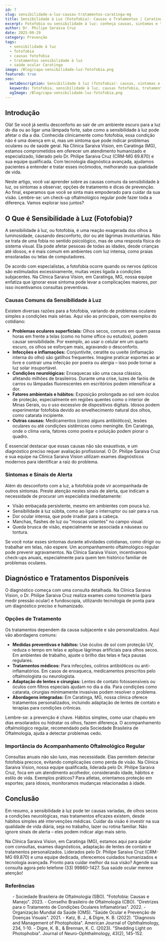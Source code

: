 ```yaml
---
id: 7
slug: sensibilidade-a-luz-causas-tratamentos-caratinga-mg
title: Sensibilidade à Luz (Fotofobia): Causas e Tratamentos | Caratinga MG
excerpt: Fotofobia ou sensibilidade à luz: conheça causas, sintomas e tratamentos. Dr. Philipe Saraiva oferece diagnóstico especializado em Caratinga, MG.
author: Dr. Philipe Saraiva Cruz
date: 2025-09-29
category: Prevenção
tags:
  - sensibilidade à luz
  - fotofobia
  - causas fotofobia
  - tratamentos sensibilidade à luz
  - saúde ocular Caratinga
image: /Blog/capa-sensibilidade-luz-fotofobia.png
featured: true
seo:
  metaDescription: Sensibilidade à luz (fotofobia): causas, sintomas e tratamentos especializados. Dr. Philipe Saraiva atende em Caratinga, MG.
  keywords: fotofobia, sensibilidade à luz, causas fotofobia, tratamento fotofobia, oftalmologista Caratinga
  ogImage: /Blog/capa-sensibilidade-luz-fotofobia.png
---
```


## Introdução

Olá! Se você já sentiu desconforto ao sair de um ambiente escuro para a luz do dia ou ao ligar uma lâmpada forte, sabe como a sensibilidade à luz pode afetar o dia a dia. Conhecida clinicamente como fotofobia, essa condição não é uma doença em si, mas um sintoma que pode indicar problemas oculares ou de saúde geral. Na Clínica Saraiva Vision, em Caratinga (MG), estamos comprometidos em oferecer um atendimento humanizado e especializado, liderado pelo Dr. Philipe Saraiva Cruz (CRM-MG 69.870) e sua equipe qualificada. Com tecnologia diagnóstica avançada, ajudamos pacientes a entender e tratar esses incômodos, melhorando sua qualidade de vida.

Neste artigo, você vai aprender sobre as causas comuns da sensibilidade à luz, os sintomas a observar, opções de tratamento e dicas de prevenção. Ao final, esperamos que você se sinta mais empoderado para cuidar da sua visão. Lembre-se: um check-up oftalmológico regular pode fazer toda a diferença. Vamos explorar isso juntos?

## O Que é Sensibilidade à Luz (Fotofobia)?

A sensibilidade à luz, ou fotofobia, é uma reação exagerada dos olhos à luminosidade, causando desconforto, dor ou até lágrimas involuntárias. Não se trata de uma fobia no sentido psicológico, mas de uma resposta física do sistema visual. Ela pode afetar pessoas de todas as idades, desde crianças até idosos, e é mais comum em ambientes com luz intensa, como praias ensolaradas ou telas de computadores.

De acordo com especialistas, a fotofobia ocorre quando os nervos ópticos são estimulados excessivamente, muitas vezes ligada a condições subjacentes. Na Clínica Saraiva Vision, em Caratinga, MG, nossa equipe enfatiza que ignorar esse sintoma pode levar a complicações maiores, por isso incentivamos consultas preventivas.

### Causas Comuns da Sensibilidade à Luz

Existem diversas razões para a fotofobia, variando de problemas oculares simples a condições mais sérias. Aqui vão as principais, com exemplos do cotidiano:

  - **Problemas oculares superficiais:** Olhos secos, comuns em quem passa horas em frente a telas (como no home office ou estudos), podem causar sensibilidade. Por exemplo, ao usar o celular em um quarto escuro, os olhos se esforçam mais, agravando o desconforto.
  - **Infecções e inflamações:** Conjuntivite, ceratite ou uveíte (inflamação interna do olho) são gatilhos frequentes. Imagine praticar esportes ao ar livre e contrair uma infecção por poeira ou alergia – isso pode tornar a luz solar insuportável.
  - **Condições neurológicas:** Enxaquecas são uma causa clássica, afetando milhões de brasileiros. Durante uma crise, luzes de faróis de carros ou lâmpadas fluorescentes em escritórios podem intensificar a dor.
  - **Fatores ambientais e hábitos:** Exposição prolongada ao sol sem óculos de proteção, especialmente em regiões quentes como o interior de Minas Gerais, ou o uso excessivo de dispositivos digitais. Idosos podem experimentar fotofobia devido ao envelhecimento natural dos olhos, como catarata incipiente.
  - **Outras causas:** Medicamentos (como alguns antibióticos), lesões oculares ou até condições sistêmicas como meningite. Em Caratinga, onde o clima varia, fatores como poeira e poluição podem piorar o quadro.

É essencial destacar que essas causas não são exaustivas, e um diagnóstico preciso requer avaliação profissional. O Dr. Philipe Saraiva Cruz e sua equipe na Clínica Saraiva Vision utilizam exames diagnósticos modernos para identificar a raiz do problema.

### Sintomas e Sinais de Alerta

Além do desconforto com a luz, a fotofobia pode vir acompanhada de outros sintomas. Preste atenção nestes sinais de alerta, que indicam a necessidade de procurar um especialista imediatamente:

  - Visão embaçada persistente, mesmo em ambientes com pouca luz.
  - Sensibilidade à luz súbita, como ao ligar o interruptor ou sair para a rua.
  - Dor ocular intensa, que pode irradiar para a cabeça.
  - Manchas, flashes de luz ou "moscas volantes" no campo visual.
  - Queda brusca de visão, especialmente se associada a náuseas ou tontura.

Se você notar esses sintomas durante atividades cotidianas, como dirigir ou trabalhar em telas, não espere. Um acompanhamento oftalmológico regular pode prevenir agravamentos. Na Clínica Saraiva Vision, incentivamos check-ups anuais, especialmente para quem tem histórico familiar de problemas oculares.

## Diagnóstico e Tratamentos Disponíveis

O diagnóstico começa com uma consulta detalhada. Na Clínica Saraiva Vision, o Dr. Philipe Saraiva Cruz realiza exames como tonometria (para medir pressão ocular) e fundoscopia, utilizando tecnologia de ponta para um diagnóstico preciso e humanizado.

### Opções de Tratamento

Os tratamentos dependem da causa subjacente e são personalizados. Aqui vão abordagens comuns:

  - **Medidas preventivas e hábitos:** Use óculos de sol com proteção UV, reduza o tempo em telas e aplique lágrimas artificiais para olhos secos. Em ambientes de trabalho, ajuste o brilho das telas e faça pausas regulares.
  - **Tratamentos médicos:** Para infecções, colírios antibióticos ou anti-inflamatórios. Em casos de enxaqueca, medicamentos prescritos pelo oftalmologista ou neurologista.
  - **Adaptação de lentes e cirurgias:** Lentes de contato fotossensíveis ou óculos com filtros especiais ajudam no dia a dia. Para condições como catarata, cirurgias minimamente invasivas podem resolver o problema.
  - **Abordagens integradas:** Em Caratinga, MG, nossa clínica oferece tratamentos personalizados, incluindo adaptação de lentes de contato e terapias para condições crônicas.

Lembre-se: a prevenção é chave. Hábitos simples, como usar chapéu em dias ensolarados ou hidratar os olhos, fazem diferença. O acompanhamento oftalmológico regular, recomendado pela Sociedade Brasileira de Oftalmologia, ajuda a detectar problemas cedo.

### Importância do Acompanhamento Oftalmológico Regular

Consultas anuais não são luxo, mas necessidade. Elas permitem detectar fotofobia precoce, evitando complicações como perda de visão. Na Clínica Saraiva Vision, nossa equipe qualificada, liderada pelo Dr. Philipe Saraiva Cruz, foca em um atendimento acolhedor, considerando idade, hábitos e estilo de vida. Exemplos práticos? Para atletas, orientamos proteção em esportes; para idosos, monitoramos mudanças relacionadas à idade.

## Conclusão

Em resumo, a sensibilidade à luz pode ter causas variadas, de olhos secos a condições neurológicas, mas tratamentos eficazes existem, desde hábitos simples até intervenções médicas. Cuidar da visão é investir na sua qualidade de vida diária, seja no trabalho, lazer ou rotina familiar. Não ignore sinais de alerta – eles podem indicar algo mais sério.

Na Clínica Saraiva Vision, em Caratinga (MG), estamos aqui para ajudar com consultas, exames diagnósticos, adaptação de lentes de contato e tratamentos personalizados. Liderados pelo Dr. Philipe Saraiva Cruz (CRM-MG 69.870) e uma equipe dedicada, oferecemos cuidados humanizados e tecnologia avançada. Pronto para cuidar melhor da sua visão? Agende sua consulta agora pelo telefone (33) 99860-1427. Sua saúde ocular merece atenção!

### Referências

<ol>
  - Sociedade Brasileira de Oftalmologia (SBO). "Fotofobia: Causas e Manejo". 2023.
  - Conselho Brasileiro de Oftalmologia (CBO). "Diretrizes para o Tratamento de Condições Oculares Inflamatórias". 2022.
  - Organização Mundial da Saúde (OMS). "Saúde Ocular e Prevenção de Doenças Visuais". 2021.
  - Katz, B. J., & Digre, K. B. (2022). "Diagnosis and Management of Photophobia". American Journal of Ophthalmology, 234, 1-10.
  - Digre, K. B., & Brennan, K. C. (2023). "Shedding Light on Photophobia". Journal of Neuro-Ophthalmology, 43(2), 145-152.
</ol>